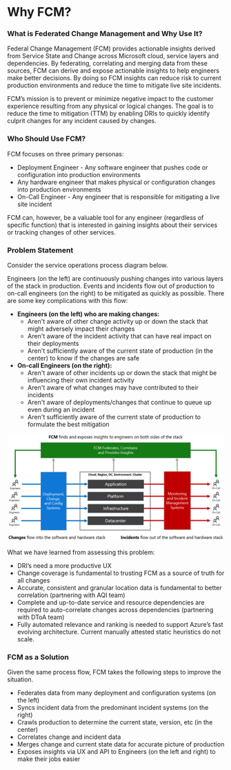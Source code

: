 # Why FCM? 

### What is Federated Change Management and Why Use It? 
Federal Change Management (FCM) provides actionable insights derived from Service State and Change across Microsoft cloud, service layers and dependencies. By federating, correlating and merging data from these sources, FCM can derive and expose actionable insights to help engineers make better decisions. By doing so FCM insights can reduce risk to current production environments and reduce the time to mitigate live site incidents. 

FCM’s mission is to prevent or minimize negative impact to the customer experience resulting from any physical or logical changes. The goal is to reduce the time to mitigation (TTM) by enabling DRIs to quickly identify culprit changes for any incident caused by changes. 

### Who Should Use FCM?
FCM focuses on three primary personas: 

- Deployment Engineer - Any software engineer that pushes code or configuration into production environments 
- Any hardware engineer that makes physical or configuration changes into production environments 
- On-Call Engineer - Any engineer that is responsible for mitigating a live site incident 

FCM can, however, be a valuable tool for any engineer (regardless of specific function) that is interested in gaining insights about their services or tracking changes of other services.


### Problem Statement
Consider the service operations process diagram below. 

Engineers (on the left) are continuously pushing changes into various layers of the stack in production. Events and incidents flow out of production to on-call engineers (on the right) to be mitigated as quickly as possible. 
There are some key complications with this flow:

- **Engineers (on the left) who are making changes:**
    - Aren't aware of other change activity up or down the stack that might adversely impact their changes 
    - Aren't aware of the incident activity that can have real impact on their deployments 
    - Aren't sufficiently aware of the current state of production (in the center) to know if the changes are safe 
- **On-call Engineers (on the right):**
    - Aren't aware of other incidents up or down the stack that might be influencing their own incident activity 
    - Aren't aware of what changes may have contributed to their incidents 
    - Aren't aware of deployments/changes that continue to queue up even during an incident 
    - Aren't sufficiently aware of the current state of production to formulate the best mitigation 

![alt text](media/FCMflow.png)

What we have learned from assessing this problem:  
- DRI’s need a more productive UX 
- Change coverage is fundamental to trusting FCM as a source of truth for all changes 
- Accurate, consistent and granular location data is fundamental to better correlation (partnering with AQI team) 
- Complete and up-to-date service and resource dependencies are required to auto-correlate changes across dependencies (partnering with DToA team) 
- Fully automated relevance and ranking is needed to support Azure’s fast evolving architecture. Current manually attested static heuristics do not scale. 

### FCM as a Solution
Given the same process flow, FCM takes the following steps to improve the situation. 
- Federates data from many deployment and configuration systems (on the left) 
- Syncs incident data from the predominant incident systems (on the right) 
- Crawls production to determine the current state, version, etc (in the center) 
- Correlates change and incident data 
- Merges change and current state data for accurate picture of production 
- Exposes insights via UX and API to Engineers (on the left and right) to make their jobs easier 





<!--
- Engineers (on the left) making changes aren't aware of other change activity up or down the stack that might adversely impact their changes 
- Engineers (on the left) making changes aren't aware of the incident activity that can have real impact on their deployments 
- Engineers (on the left) making changes aren't sufficiently aware of the current state of production (in the center) to know if the changes are safe 
- On-call Engineers (on the right) aren't aware of other incidents up or down the stack that might be influencing their own incident activity 
- On-call Engineers (on the right) aren't aware of what changes may have contributed to their incidents 
- On-call Engineers (on the right) aren't aware of deployments/changes that continue to queue up even during an incident 
- On-call Engineers (on the right) aren't sufficiently aware of the current state of production to formulate the best mitigation -->